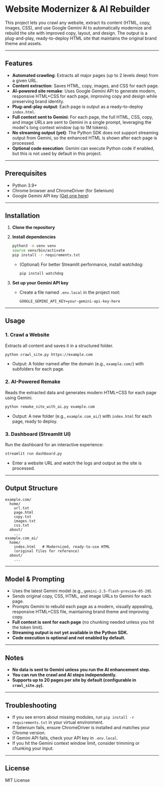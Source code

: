 # Website Modernizer & AI Rebuilder

This project lets you crawl any website, extract its content (HTML, copy, images, CSS), and use Google Gemini AI to automatically modernize and rebuild the site with improved copy, layout, and design. The output is a plug-and-play, ready-to-deploy HTML site that maintains the original brand theme and assets.

---

## Features
- **Automated crawling**: Extracts all major pages (up to 2 levels deep) from a given URL.
- **Content extraction**: Saves HTML, copy, images, and CSS for each page.
- **AI-powered site remake**: Uses Google Gemini API to generate modern, responsive HTML+CSS for each page, improving copy and design while preserving brand identity.
- **Plug-and-play output**: Each page is output as a ready-to-deploy `index.html`.
- **Full context sent to Gemini**: For each page, the full HTML, CSS, copy, and image URLs are sent to Gemini in a single prompt, leveraging the model's long context window (up to 1M tokens).
- **No streaming output (yet)**: The Python SDK does not support streaming output from Gemini, so the enhanced HTML is shown after each page is processed.
- **Optional code execution**: Gemini can execute Python code if enabled, but this is not used by default in this project.

---

## Prerequisites
- Python 3.9+
- Chrome browser and ChromeDriver (for Selenium)
- Google Gemini API key ([Get one here](https://ai.google.dev/gemini-api/docs/quickstart?lang=python))

---

## Installation

1. **Clone the repository**

2. **Install dependencies**
   ```bash
   python3 -m venv venv
   source venv/bin/activate
   pip install -r requirements.txt
   ```
   - (Optional) For better Streamlit performance, install watchdog:
     ```bash
     pip install watchdog
     ```

3. **Set up your Gemini API key**
   - Create a file named `.env.local` in the project root:
     ```
     GOOGLE_GEMINI_API_KEY=your-gemini-api-key-here
     ```

---

## Usage

### 1. Crawl a Website
Extracts all content and saves it in a structured folder.

```bash
python crawl_site.py https://example.com
```
- Output: A folder named after the domain (e.g., `example.com/`) with subfolders for each page.

### 2. AI-Powered Remake
Reads the extracted data and generates modern HTML+CSS for each page using Gemini.

```bash
python remake_site_with_ai.py example.com
```
- Output: A new folder (e.g., `example.com_ai/`) with `index.html` for each page, ready to deploy.

### 3. Dashboard (Streamlit UI)
Run the dashboard for an interactive experience:
```bash
streamlit run dashboard.py
```
- Enter a website URL and watch the logs and output as the site is processed.

---

## Output Structure
```
example.com/
  home/
    url.txt
    page.html
    copy.txt
    images.txt
    css.txt
  about/
    ...
example.com_ai/
  home/
    index.html   # Modernized, ready-to-use HTML
    (original files for reference)
  about/
    ...
```

---

## Model & Prompting
- Uses the latest Gemini model (e.g., `gemini-2.5-flash-preview-05-20`).
- Sends original copy, CSS, HTML, and image URLs to Gemini for each page.
- Prompts Gemini to rebuild each page as a modern, visually appealing, responsive HTML+CSS file, maintaining brand theme and improving copy.
- **Full context is sent for each page** (no chunking needed unless you hit the token limit).
- **Streaming output is not yet available in the Python SDK.**
- **Code execution is optional and not enabled by default.**

---

## Notes
- **No data is sent to Gemini unless you run the AI enhancement step.**
- **You can run the crawl and AI steps independently.**
- **Supports up to 20 pages per site by default (configurable in `crawl_site.py`).**

---

## Troubleshooting
- If you see errors about missing modules, run `pip install -r requirements.txt` in your virtual environment.
- If Selenium fails, ensure ChromeDriver is installed and matches your Chrome version.
- If Gemini API fails, check your API key in `.env.local`.
- If you hit the Gemini context window limit, consider trimming or chunking your input.

---

## License
MIT License 